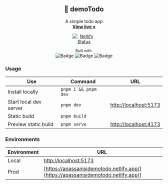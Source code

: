 <div align="center">
  <h2 align="center">📑 demoTodo</h2>
  <p align="center">A simple todo app
    <br />
<a href="https://apassanisidemotodo.netlify.app/" style=""><strong>View live »</strong></a>

  <div style="max-width: 75px;">

[![Netlify Status](https://api.netlify.com/api/v1/badges/9e8ccbbb-b4cb-4456-b400-2e2e778e26c3/deploy-status)](https://app.netlify.com/sites/apassanisidemotodo/deploys)

  </div>
  </p>
<small>Built with:</small>
<br/>
<img src="https://img.shields.io/badge/-Vue.js-2b2b2b?logo=vue.js&style=flat-square" alt="Badge">
<img src="https://img.shields.io/badge/TypeScript-2b2b2b?logo=Typescript&style=flat-square" alt="Badge">
<img src="https://img.shields.io/badge/Tailwind-2b2b2b?logo=TailwindCSS&style=flat-square" alt="Badge">
</div>

### Usage

| Use                    | Command              | URL                                            |
| ---------------------- | -------------------- | ---------------------------------------------- |
| Install locally        | `pnpm i && pnpm dev` |                                                |
| Start local dev server | `pnpm dev`           | [http://localhost:5173](http://localhost:5173) |
| Static build           | `pnpm build`         |                                                |
| Preview static build   | `pnpm serve`         | [http://localhost:4173](http://localhost:4173) |

### Environments

| Environment | URL                                                                                |
| ----------- | ---------------------------------------------------------------------------------- |
| Local       | [http://localhost:5173](http://localhost:5173)                                     |
| Prod        | [https://apassanisidemotodo.netlify.app/](https://apassanisidemotodo.netlify.app/) |
